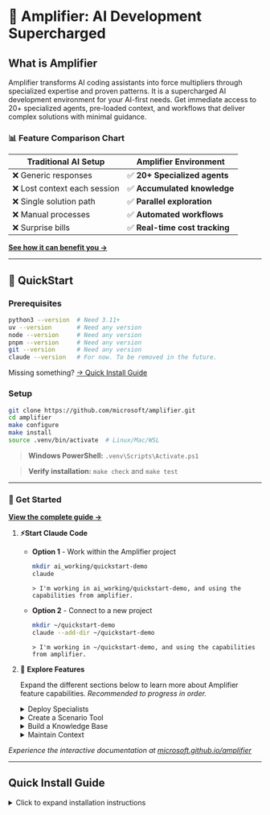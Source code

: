 # 🎯 Amplifier: AI Development Supercharged

## What is Amplifier

Amplifier transforms AI coding assistants into force multipliers through specialized expertise and proven patterns. It is a supercharged AI development environment for your AI-first needs. Get immediate access to 20+ specialized agents, pre-loaded context, and workflows that deliver complex solutions with minimal guidance. 

### 📊 Feature Comparison Chart

| Traditional AI Setup | Amplifier Environment |
|----------------------|----------------------|
| ❌ Generic responses | ✅ **20+ Specialized agents** |
| ❌ Lost context each session | ✅ **Accumulated knowledge** |  
| ❌ Single solution path | ✅ **Parallel exploration** |
| ❌ Manual processes | ✅ **Automated workflows** |
| ❌ Surprise bills | ✅ **Real-time cost tracking** |


**[See how it can benefit you →](https://microsoft.github.io/amplifier)**

---

## 🚀 QuickStart 

### Prerequisites

```bash
python3 --version  # Need 3.11+
uv --version       # Need any version
node --version     # Need any version
pnpm --version     # Need any version
git --version      # Need any version
claude --version   # For now. To be removed in the future.
```

Missing something? [→ Quick Install Guide](#quick-install-guide)


### Setup

```bash
git clone https://github.com/microsoft/amplifier.git
cd amplifier
make configure
make install
source .venv/bin/activate  # Linux/Mac/WSL
```
> **Windows PowerShell:** `.venv\Scripts\Activate.ps1`

> **Verify installation:** `make check` and `make test`

---

### 📖 Get Started

**[View the complete guide →](https://microsoft.github.io/amplifier)**

1. **⚡Start Claude Code**

    - **Option 1** - Work within the Amplifier project
        ```bash
        mkdir ai_working/quickstart-demo
        claude
        ```

        ```
        > I'm working in ai_working/quickstart-demo, and using the capabilities from amplifier.
        ```
        
    - **Option 2** - Connect to a new project
        ```bash
        mkdir ~/quickstart-demo
        claude --add-dir ~/quickstart-demo
        ```

        ```
        > I'm working in ~/quickstart-demo, and using the capabilities from amplifier.
        ```

1. 🎯 **Explore Features**

    Expand the different sections below to learn more about Amplifier feature capabilities. *Recommended to progress in order.*
    <details>
    <summary> Deploy Specialists</summary>

    #### 💡 Deploy Specialists 

    >*20+ specialized AI agents that handle specific tasks like architecture design, testing, and code generation with expert-level precision.* **[Learn more about Specialists →](https://microsoft.github.io/amplifier)**
    >
    >```
    >>  Use zen-architect to design a CLI tool that analyzes markdown files and reports: word count, 
    >    heading count, link count, and reading time estimate
    >```
    > **What you'll see**: A clean design spec for the module-builder to use.
    > <br>
    > <br>
    >```
    >>  Use modular-builder to implement the markdown analyzer
    >```
    > **What you'll experience**: An automated workflow that implements the design.

    </details>

    <details>
    <summary>Create a Scenario Tool</summary>

    #### 🎨 Create A Scenario Tool

    >*Reusable CLI tools that combine code structure with
    AI intelligence for reliable, repeatable workflows you can run with
    simple make commands.* **[Learn more about Scenarios →](https://microsoft.github.io/amplifier)**
    >```
    >>  I need a @scenarios/ tool that creates multiple text-based files such as notes, specs, decisions, etc., all based on the current material in the demo directory. These files will be used to showcase Amplifier's knowledge base capabilities. The files should be diverse enough to demonstrate what the knowledge commands can do, but small enough that knowledge-update can complete within 2 minutes. Because this tool is for a demo, please keep the design compact enough that it can be implemented within 2 minutes.
    >```
    > **What you'll discover**: How simple it is to create a dependable tool
    > <br>
    > <br>
    >```
    >>  Run the scenario tool to create content for the ~/quickstart-demo.
    >```
    > **What you'll see**: Content generated for the demo using the newly created Scenario.

    </details>

    <details>
    <summary>Build a Knowledge Base</summary>

    #### 📚 Build a Knowledge Base

    >*Automated extraction and organization of concepts,
    >relationships, and insights from your documents into a queryable
    >knowledge graph.* **[Learn more about the Knowledge Base →](https://microsoft.github.io/amplifier)**
    >
    >```
    >>  make knowledge-update for AMPLIFIER_CONTENT_DIRS="~/quickstart-demo"
    >```
    > **What you'll experience**: Knowledge classification and extraction at work on the new content.
    >> [!NOTE] This step can take ~10-15  minutes.
    >
    > <br>
    >
    >```
    >>  make knowledge-stats
    >
    >>  make knowledge-graph-viz
    >```
    > **What you'll see**: Statistics and a visualization of the content.

    </details>

    <details>
    <summary>Maintain Context</summary>

    #### 🧠 Context Management

    >*Smart conversation management that compresses long sessions
    >while preserving searchable transcripts you can restore anytime.* **[Learn more about the Context Management →](https://microsoft.github.io/amplifier)**
    >
    >```
    >>  /compact
    >```
    > **What you'll see**: A summary is saved but the full history is cleared.
    > <br>
    > <br>
    >```
    >>  What are the available transcripts?
    >
    >>  /transcript
    >```
    > **What you'll discover**: Even compacted conversations can be restored for context.
    >
    </details>

*Experience the interactive documentation at [microsoft.github.io/amplifier](https://microsoft.github.io/amplifier)*

---


## Quick Install Guide

<details>
<summary>Click to expand installation instructions</summary>

### Mac

```bash
brew install python3 node git pnpm
```

### Ubuntu/Debian/WSL

```bash
sudo apt update && sudo apt install -y python3 python3-pip nodejs npm git
npm install -g pnpm
pnpm setup && source ~/.bashrc  # Configure pnpm global directory
```

### Windows

1. Install [WSL2](https://learn.microsoft.com/windows/wsl/install)
2. Run Ubuntu commands above inside WSL

### Manual Downloads

- [Python](https://python.org/downloads) (3.11 or newer)
- [Node.js](https://nodejs.org) (any recent version)
- [pnpm](https://pnpm.io/installation) (package manager)
- [Git](https://git-scm.com) (any version)

</details>
